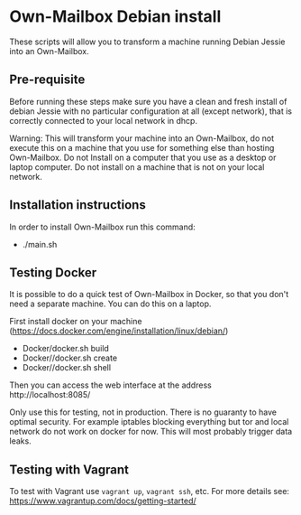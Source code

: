 Own-Mailbox Debian install
=========
These scripts will allow you to transform a machine running Debian Jessie into an Own-Mailbox.

Pre-requisite
-----
Before running these steps make sure you have a clean and fresh install of debian Jessie with no particular configuration at all (except network), that is correctly connected to your local network in dhcp.

Warning: This will transform your machine into an Own-Mailbox, do not execute this on a machine that you use for something else than hosting Own-Mailbox. Do not Install on a computer that you use as a desktop or laptop computer. Do not install on a machine that is not on your local network.

Installation instructions
----
In order to install Own-Mailbox run this command:

+ ./main.sh

Testing Docker 
-----
It is possible to do a quick test of Own-Mailbox in Docker, so that you don't need a separate machine. You can do this on a laptop.

First install docker on your machine (https://docs.docker.com/engine/installation/linux/debian/)

+ Docker/docker.sh build
+ Docker//docker.sh create
+ Docker//docker.sh shell

Then you can access the web interface at the address http://localhost:8085/

Only use this for testing, not in production. There is no guaranty to have optimal security.
For example iptables blocking everything but tor and local network do not work on docker for now.
This will most probably trigger data leaks.

Testing with Vagrant
----
To test with Vagrant use `vagrant up`, `vagrant ssh`, etc.
For more details see: https://www.vagrantup.com/docs/getting-started/
